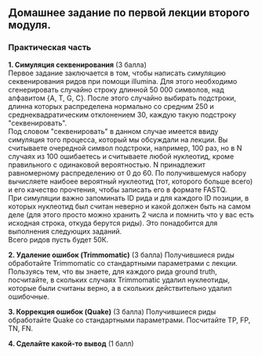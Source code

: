 ## Домашнее задание по первой лекции второго модуля.
### Практическая часть
**1. Симуляция секвенирования** (3 балла)  
Первое задание заключается в том, чтобы написать 
симуляцию секвенирования ридов при помощи illumina. 
Для этого необходимо сгенерировать случайно строку 
длинной 50 000 символов, над алфавитом {A, T, G, C}. 
После этого случайно выбирать подстроки, длинна 
которых распределена нормально со средним 250 и 
среднеквадратическим отклонением 30, каждую такую 
подстроку "секвенировать".  
Под словом "секвенировать" в данном случае имеется 
ввиду симуляция того процесса, который мы обсуждали 
на лекции. Вы считываете очередной символ подстроки, 
например, 100 раз, но в N случаях из 100 ошибаетесь 
и считываете любой нуклеотид, кроме правильного с 
одинаковой вероятностью. N принадлежит равномерному 
распределению от 0 до 60. По получившемуся набору 
вычисляете наибоее вероятный нуклеотид (тот, которого
больше всего) и его качество прочтения, чтобы 
записать его в формате FASTQ.  
При симуляции важно запоминать ID рида и для каждого 
ID позиции, в которых нуклеотид был считан неверно и 
какой должен быть на самом деле (для этого просто 
можно хранить 2 числа и помнить что у вас есть 
исходная строка, откуда берутся риды). Это 
понадобится для выполнения следующих заданий.  
Всего ридов пусть будет 50К.

**2. Удаление ошибок (Trimmomatic)** (3 балла)
Получившиеся риды обработайте Trimmomatic со 
стандартными параметрами с лекции. Пользуясь тем, что
вы знаете, для каждого рида ground truth, посчитайте, 
в скольких случаях Trimmomatic удалил нуклеотиды, 
которые были считаны верно, а в скольких действительно 
удалил ошибочные.

**3. Коррекция ошибок (Quake)** (3 балла)
Получившиеся риды обработайте Quake со 
стандартными параметрами. Посчитайте TP, FP, TN, FN.

**4. Сделайте какой-то вывод** (1 балл)
